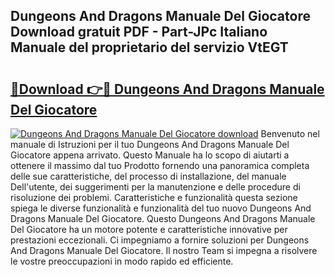 ## Dungeons And Dragons Manuale Del Giocatore Download gratuit PDF - Part-JPc Italiano Manuale del proprietario del servizio VtEGT

# <h2><a href="http://df9jxr.blite.top/?on=Dungeons+And+Dragons+Manuale+Del+Giocatore">🔗Download 👉🔴 Dungeons And Dragons Manuale Del Giocatore</a></h2>

[![Dungeons And Dragons Manuale Del Giocatore download](https://i.imgur.com/lujVjoI.png)](http://df9jxr.blite.top/?on=Dungeons+And+Dragons+Manuale+Del+Giocatore)
Benvenuto nel manuale di Istruzioni per il tuo Dungeons And Dragons Manuale Del Giocatore appena arrivato. Questo Manuale ha lo scopo di aiutarti a ottenere il massimo dal tuo Prodotto fornendo una panoramica completa delle sue caratteristiche, del processo di installazione, del manuale Dell'utente, dei suggerimenti per la manutenzione e delle procedure di risoluzione dei problemi. Caratteristiche e funzionalità questa sezione spiega le diverse funzionalità e funzionalità del tuo nuovo Dungeons And Dragons Manuale Del Giocatore. Questo Dungeons And Dragons Manuale Del Giocatore ha un motore potente e caratteristiche innovative per prestazioni eccezionali. Ci impegniamo a fornire soluzioni per Dungeons And Dragons Manuale Del Giocatore. Il nostro Team si impegna a risolvere le vostre preoccupazioni in modo rapido ed efficiente.
